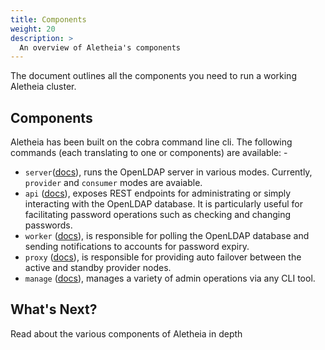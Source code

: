 ```yaml
---
title: Components
weight: 20
description: >
  An overview of Aletheia's components
---
```


The document outlines all the components you need to run a working Aletheia cluster.

## Components
Aletheia has been built on the cobra command line cli. The following commands (each translating to one or components) are available: -

* `server`([docs](/docs/components/server/)), runs the OpenLDAP server in various modes. Currently, `provider` and `consumer` modes are avaiable.
* `api` ([docs](/docs/components/api/)), exposes REST endpoints for administrating or simply interacting with the OpenLDAP database. It is particularly useful for facilitating password operations such as checking and changing passwords.
* `worker` ([docs](/docs/components/worker/)), is responsible for polling the OpenLDAP database and sending notifications to accounts for password expiry.
* `proxy` ([docs](/docs/components/proxy/)), is responsible for providing auto failover between the active and standby provider nodes.
* `manage` ([docs](/docs/components/manager/)), manages a variety of admin operations via any CLI tool.

## What's Next?
Read about the various components of Aletheia in depth